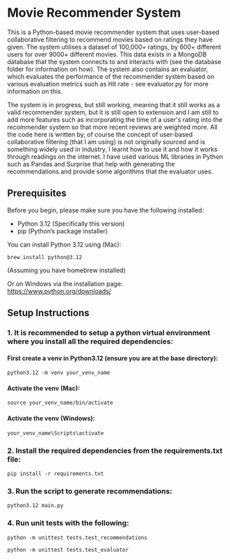# Movie Recommender System

This is a Python-based movie recommender system that uses user-based collaborative filtering to recommend movies based on ratings they have given. The system utilises a dataset of 100,000+ ratings, by 600+ different users for over 9000+ different movies. This data exists in a MongoDB database that the system connects to and interacts with (see the database folder for information on how). The system also contains an evaluator, which evaluates the performance of the recommender system based on various evaluation metrics such as Hit rate - see evaluator.py for more information on this.

The system is in progress, but still working, meaning that it still works as a valid recommender system, but it is still open to extension and I am still to add more features such as incorporating the time of a user's rating into the recommender system so that more recent reviews are weighted more. All the code here is written by, of course the concept of user-based collaborative filtering (that I am using) is not originally sourced and is something widely used in industry, I learnt how to use it and how it works through readings on the internet. I have used various ML libraries in Python such as Pandas and Surprise that help with generating the recommendations and provide some algorithms that the evaluator uses.



## Prerequisites

Before you begin, please make sure you have the following installed:
- Python 3.12 (Specifically this version)
- pip (Python’s package installer)

You can install Python 3.12 using (Mac):
```
brew install python@3.12
```
(Assuming you have homebrew installed)

Or on Windows via the installation page: https://www.python.org/downloads/


## Setup Instructions

### 1. It is recommended to setup a python virtual environment where you install all the required dependencies:

#### First create a venv in Python3.12 (ensure you are at the base directory):
```
python3.12 -m venv your_venv_name
```

#### Activate the venv (Mac):

```
source your_venv_name/bin/activate
```

#### Activate the venv (Windows):
```
your_venv_name\Scripts\activate
```

### 2. Install the required dependencies from the requirements.txt file:

```
pip install -r requirements.txt
```

### 3. Run the script to generate recommendations:

```
python3.12 main.py
```

### 4. Run unit tests with the following:
```
python -m unittest tests.test_recommendations
```
```
python -m unittest tests.test_evaluator
```
